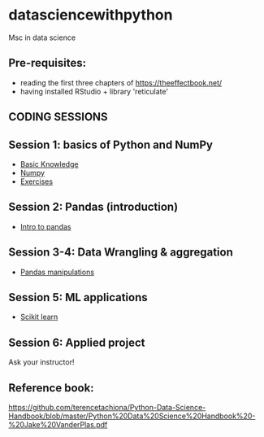 # datasciencewithpython
Msc in data science

## Pre-requisites: 

- reading the first three chapters of https://theeffectbook.net/
- having installed RStudio + library 'reticulate'

## CODING SESSIONS ##
## Session 1: basics of Python and NumPy
* [Basic Knowledge](https://github.com/andreaguido/datasciencewithpython/blob/main/Basic_knowledge_python.py)
* [Numpy](https://github.com/andreaguido/datasciencewithpython/blob/main/Lecture_1_Numpy.Rmd)
* [Exercises](https://github.com/andreaguido/datasciencewithpython/blob/main/Exercise_1_Numpy.py)
## Session 2: Pandas (introduction)
* [Intro to pandas](https://github.com/andreaguido/datasciencewithpython/blob/main/Lecture_2_Pandas.Rmd)
## Session 3-4: Data Wrangling & aggregation
* [Pandas manipulations](https://github.com/andreaguido/datasciencewithpython/blob/main/Lecture_3_Pandas.Rmd)
## Session 5: ML applications
* [Scikit learn](https://github.com/andreaguido/datasciencewithpython/blob/main/Lecture_4_SciKit.Rmd)
## Session 6: Applied project
Ask your instructor!

## Reference book: 
https://github.com/terencetachiona/Python-Data-Science-Handbook/blob/master/Python%20Data%20Science%20Handbook%20-%20Jake%20VanderPlas.pdf
